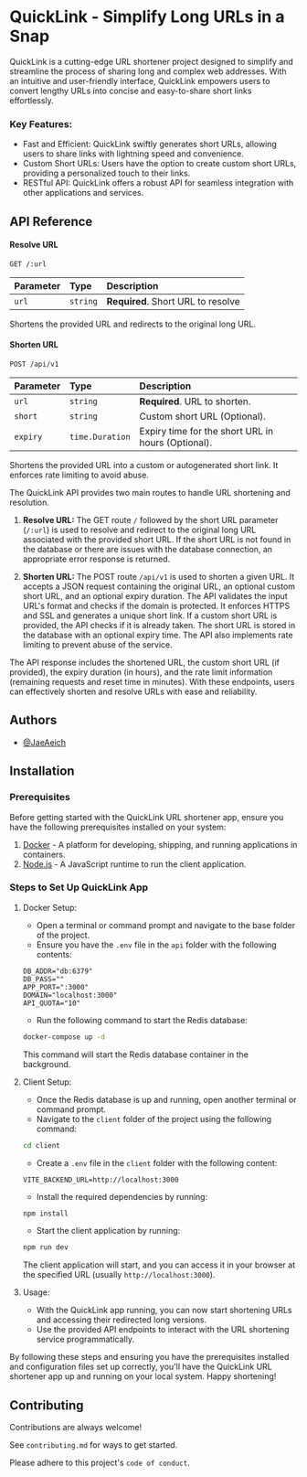 # QuickLink - Simplify Long URLs in a Snap
QuickLink is a cutting-edge URL shortener project designed to simplify and streamline the process of sharing long and complex web addresses. With an intuitive and user-friendly interface, QuickLink empowers users to convert lengthy URLs into concise and easy-to-share short links effortlessly.

### Key Features:
- Fast and Efficient: QuickLink swiftly generates short URLs, allowing users to share links with lightning speed and convenience.
- Custom Short URLs: Users have the option to create custom short URLs, providing a personalized touch to their links.
- RESTful API: QuickLink offers a robust API for seamless integration with other applications and services.
## API Reference

#### Resolve URL

```http
GET /:url
```

| Parameter | Type     | Description                       |
| :-------- | :------- | :-------------------------------- |
| `url`     | `string` | **Required**. Short URL to resolve|

Shortens the provided URL and redirects to the original long URL.

#### Shorten URL

```http
POST /api/v1
```

| Parameter       | Type           | Description                                       |
| :-------------- | :------------- | :------------------------------------------------ |
| `url`           | `string`       | **Required**. URL to shorten.                     |
| `short`         | `string`       | Custom short URL (Optional).                     |
| `expiry`        | `time.Duration`| Expiry time for the short URL in hours (Optional).|

Shortens the provided URL into a custom or autogenerated short link. It enforces rate limiting to avoid abuse.

The QuickLink API provides two main routes to handle URL shortening and resolution. 

1. **Resolve URL:** The GET route `/` followed by the short URL parameter (`/:url`) is used to resolve and redirect to the original long URL associated with the provided short URL. If the short URL is not found in the database or there are issues with the database connection, an appropriate error response is returned.

2. **Shorten URL:** The POST route `/api/v1` is used to shorten a given URL. It accepts a JSON request containing the original URL, an optional custom short URL, and an optional expiry duration. The API validates the input URL's format and checks if the domain is protected. It enforces HTTPS and SSL and generates a unique short link. If a custom short URL is provided, the API checks if it is already taken. The short URL is stored in the database with an optional expiry time. The API also implements rate limiting to prevent abuse of the service.

The API response includes the shortened URL, the custom short URL (if provided), the expiry duration (in hours), and the rate limit information (remaining requests and reset time in minutes). With these endpoints, users can effectively shorten and resolve URLs with ease and reliability.
## Authors

- [@JaeAeich](https://www.github.com/JaeAeich)


## Installation

### Prerequisites

Before getting started with the QuickLink URL shortener app, ensure you have the following prerequisites installed on your system:

1. [Docker](https://www.docker.com/get-started) - A platform for developing, shipping, and running applications in containers.
2. [Node.js](https://nodejs.org) - A JavaScript runtime to run the client application.

### Steps to Set Up QuickLink App

1. Docker Setup:
   - Open a terminal or command prompt and navigate to the base folder of the project.
   - Ensure you have the `.env` file in the `api` folder with the following contents:

   ```plaintext
   DB_ADDR="db:6379"
   DB_PASS=""
   APP_PORT=":3000"
   DOMAIN="localhost:3000"
   API_QUOTA="10"
   ```

   - Run the following command to start the Redis database:

   ```bash
   docker-compose up -d
   ```

   This command will start the Redis database container in the background.

2. Client Setup:
   - Once the Redis database is up and running, open another terminal or command prompt.
   - Navigate to the `client` folder of the project using the following command:

   ```bash
   cd client
   ```

   - Create a `.env` file in the `client` folder with the following content:

   ```plaintext
   VITE_BACKEND_URL=http://localhost:3000
   ```

   - Install the required dependencies by running:

   ```bash
   npm install
   ```

   - Start the client application by running:

   ```bash
   npm run dev
   ```

   The client application will start, and you can access it in your browser at the specified URL (usually `http://localhost:3000`).

3. Usage:
   - With the QuickLink app running, you can now start shortening URLs and accessing their redirected long versions.
   - Use the provided API endpoints to interact with the URL shortening service programmatically.

By following these steps and ensuring you have the prerequisites installed and configuration files set up correctly, you'll have the QuickLink URL shortener app up and running on your local system. Happy shortening!
## Contributing

Contributions are always welcome!

See `contributing.md` for ways to get started.

Please adhere to this project's `code of conduct`.

